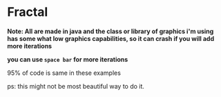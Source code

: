 # Fractal

**Note: All are made in java and the class or library of graphics i'm using has some what low graphics capabilities, so it can crash if you will add more iterations**

**you can use `space bar` for more iterations**

95% of code is same in these examples

ps: this might not be most beautiful way to do it.
